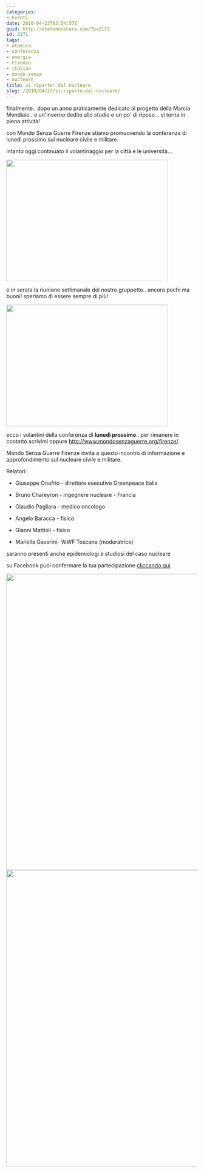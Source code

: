 ```yaml
---
categories:
- Eventi
date: 2010-04-23T02:54:57Z
guid: http://stefanocecere.com/?p=2171
id: 2171
tags:
- atomica
- conferenza
- energia
- Firenze
- italian
- mondo senza
- nucleare
title: si riparte! dal nucleare
slug: /2010/04/23/si-riparte-dal-nucleare/
---
```


finalmente.. dopo un anno praticamente dedicato al progetto della Marcia Mondiale.. e un'inverno dedito allo studio e un po' di riposo… si torna in piena attività!

con Mondo Senza Guerre Firenze stiamo promuovendo la conferenza di lunedì prossimo sul nucleare civile e militare.

intanto oggi continuato il volantinaggio per la città e le università…

<img class="aligncenter size-medium wp-image-2172" title="220420103022" src="http://stefanocecere.com/wp-content/uploads/sites/3/2010/04/220420103022-426x320.jpg" alt="" width="426" height="320" />

e in serata la riunione settimanale del nostro gruppetto.. ancora pochi ma buoni! speriamo di essere sempre di più!

<img class="aligncenter size-medium wp-image-2173" title="220420103023" src="http://stefanocecere.com/wp-content/uploads/sites/3/2010/04/220420103023-426x320.jpg" alt="" width="426" height="320" />

ecco i volantini della conferenza di **lunedì prossimo**.. per rimanere in contatto scrivimi oppure <http://www.mondosenzaguerre.org/firenze/>

Mondo Senza Guerre Firenze invita a questo incontro di informazione e approfondimento sul nucleare civile e militare.

Relatori:
  
* Giuseppe Onufrio - direttore esecutivo Greenpeace Italia
  
* Bruno Chareyron - ingegnere nucleare - Francia
  
* Claudio Pagliara - medico oncologo
  
* Angelo Baracca - fisico
  
* Gianni Mattioli - fisico
  
* Mariella Gavarini- WWF Toscana (moderatrice)

saranno presenti anche epidemiologi e studiosi del caso nucleare

su Facebook puoi confermare la tua partecipazione [cliccando qui](http://www.facebook.com/event.php?eid=111173648923151)

<img class="aligncenter size-full wp-image-2174" title="nucleare-conferenza" src="http://stefanocecere.com/wp-content/uploads/sites/3/2010/04/nucleare-conferenza.jpg" alt="" width="550" height="780" srcset="http://stefanocecere.com/wp-content/uploads/sites/3/2010/04/nucleare-conferenza.jpg 550w, http://stefanocecere.com/wp-content/uploads/sites/3/2010/04/nucleare-conferenza-212x300.jpg 212w" sizes="(max-width: 550px) 100vw, 550px" />

<img class="aligncenter size-full wp-image-2175" title="nucleare-conferenza2" src="http://stefanocecere.com/wp-content/uploads/sites/3/2010/04/nucleare-conferenza2.jpg" alt="" width="550" height="781" srcset="http://stefanocecere.com/wp-content/uploads/sites/3/2010/04/nucleare-conferenza2.jpg 550w, http://stefanocecere.com/wp-content/uploads/sites/3/2010/04/nucleare-conferenza2-211x300.jpg 211w" sizes="(max-width: 550px) 100vw, 550px" />